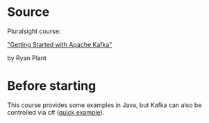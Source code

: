 # Source

Pluralsight course:

["Getting Started with Apache Kafka"](https://app.pluralsight.com/library/courses/apache-kafka-getting-started/table-of-contents)

by Ryan Plant


# Before starting

This course provides some examples in Java, but Kafka can also be controlled via c# ([quick example](http://www.codeguru.com/csharp/.net/producer-and-consumer-for-kafka-in-.net-an-exploration.html)).


# 

